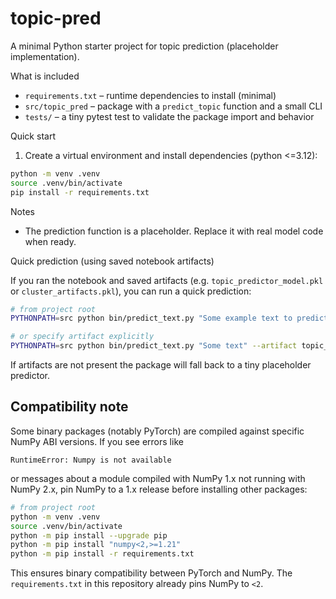 # topic-pred

A minimal Python starter project for topic prediction (placeholder implementation).

What is included
- `requirements.txt` – runtime dependencies to install (minimal)
- `src/topic_pred` – package with a `predict_topic` function and a small CLI
- `tests/` – a tiny pytest test to validate the package import and behavior

Quick start

1. Create a virtual environment and install dependencies (python <=3.12):

```bash
python -m venv .venv
source .venv/bin/activate
pip install -r requirements.txt
```


Notes
- The prediction function is a placeholder. Replace it with real model code when ready.

Quick prediction (using saved notebook artifacts)

If you ran the notebook and saved artifacts (e.g. `topic_predictor_model.pkl` or `cluster_artifacts.pkl`), you can run a quick prediction:

```bash
# from project root
PYTHONPATH=src python bin/predict_text.py "Some example text to predict"

# or specify artifact explicitly
PYTHONPATH=src python bin/predict_text.py "Some text" --artifact topic_predictor_model.pkl
```

If artifacts are not present the package will fall back to a tiny placeholder predictor.

Compatibility note
------------------

Some binary packages (notably PyTorch) are compiled against specific NumPy ABI versions. If you see errors like

```
RuntimeError: Numpy is not available
```

or messages about a module compiled with NumPy 1.x not running with NumPy 2.x, pin NumPy to a 1.x release before installing other packages:

```bash
# from project root
python -m venv .venv
source .venv/bin/activate
python -m pip install --upgrade pip
python -m pip install "numpy<2,>=1.21"
python -m pip install -r requirements.txt
```

This ensures binary compatibility between PyTorch and NumPy. The `requirements.txt` in this repository already pins NumPy to `<2`.
